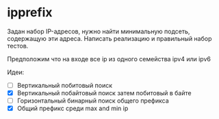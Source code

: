 # ipprefix

Задан набор IP-адресов,
нужно найти минимальную подсеть, содержащую эти адреса.
Написать реализацию и правильный набор тестов.

Предположим что на входе все ip из одного семейства ipv4 или ipv6

Идеи:
- [ ] Вертикальный побитовый поиск
- [x] Вертикальный побайтовый поиск затем побитовый в байте
- [ ] Горизонтальный бинарный поиск общего префикса
- [x] Общий префикс среди max and min ip
